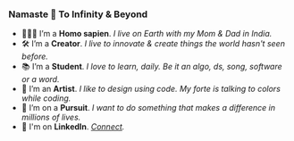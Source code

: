 ### Namaste 🙏 To Infinity & Beyond

- 🙎🏽‍♂️ I’m a **Homo sapien**. *I live on Earth with my Mom & Dad in India.* 
- 🛠 I’m a **Creator**. *I live to innovate & create things the world hasn't seen before.* 
- 📚 I’m a **Student**. *I love to learn, daily. Be it an algo, ds, song, software or a word.*
- 🎨 I’m an **Artist**. *I like to design using code. My forte is talking to colors while coding.*
- 🚀 I’m on a **Pursuit**. *I want to do something that makes a difference in millions of lives.* 
- 💬 I'm on **LinkedIn**. *[Connect](www.linkedin.com/in/thisisadityasingh).*
